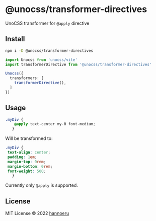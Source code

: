 # @unocss/transformer-directives

UnoCSS transformer for `@apply` directive

## Install

```bash
npm i -D @unocss/transformer-directives
```

```ts
import Unocss from 'unocss/vite'
import transformerDirective from '@unocss/transformer-directives'

Unocss({
  transformers: [
    transformerDirective(),
  ]
})
```

## Usage

```css
.myDiv {
    @apply text-center my-0 font-medium;
   }
```

Will be transformed to:

```css
.myDiv {
 text-align: center;
 padding: 1em;
 margin-top: 0rem;
 margin-bottom: 0rem;
 font-weight: 500;
   }

``` 

Currently only `@apply` is supported.

## License

MIT License © 2022 [hannoeru](https://github.com/hannoeru)
